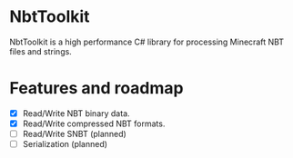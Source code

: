 # NbtToolkit

NbtToolkit is a high performance C# library for processing Minecraft NBT files and strings.

# Features and roadmap
- [x] Read/Write NBT binary data.
- [x] Read/Write compressed NBT formats.
- [ ] Read/Write SNBT (planned)
- [ ] Serialization (planned)
